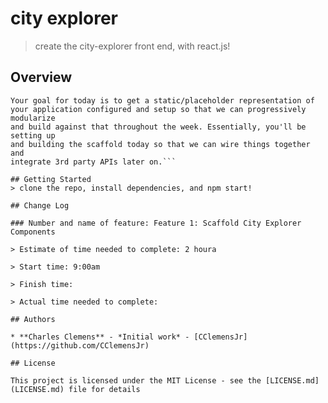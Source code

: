 # city explorer
> create the city-explorer front end, with react.js!

## Overview
```Re-implement the City Explorer front end through the use of ReactJS. 
Your goal for today is to get a static/placeholder representation of 
your application configured and setup so that we can progressively modularize 
and build against that throughout the week. Essentially, you'll be setting up 
and building the scaffold today so that we can wire things together and 
integrate 3rd party APIs later on.```

## Getting Started
> clone the repo, install dependencies, and npm start!

## Change Log

### Number and name of feature: Feature 1: Scaffold City Explorer Components

> Estimate of time needed to complete: 2 houra

> Start time: 9:00am

> Finish time: 

> Actual time needed to complete: 

## Authors

* **Charles Clemens** - *Initial work* - [CClemensJr](https://github.com/CClemensJr)

## License

This project is licensed under the MIT License - see the [LICENSE.md](LICENSE.md) file for details
